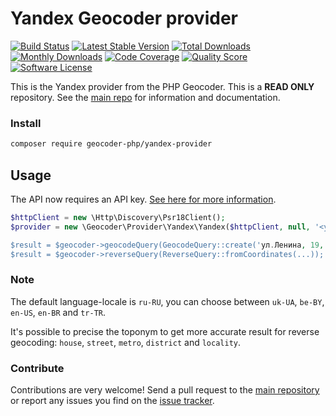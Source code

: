 # Yandex Geocoder provider
[![Build Status](https://travis-ci.org/geocoder-php/yandex-provider.svg?branch=master)](http://travis-ci.org/geocoder-php/yandex-provider)
[![Latest Stable Version](https://poser.pugx.org/geocoder-php/yandex-provider/v/stable)](https://packagist.org/packages/geocoder-php/yandex-provider)
[![Total Downloads](https://poser.pugx.org/geocoder-php/yandex-provider/downloads)](https://packagist.org/packages/geocoder-php/yandex-provider)
[![Monthly Downloads](https://poser.pugx.org/geocoder-php/yandex-provider/d/monthly.png)](https://packagist.org/packages/geocoder-php/yandex-provider)
[![Code Coverage](https://img.shields.io/scrutinizer/coverage/g/geocoder-php/yandex-provider.svg?style=flat-square)](https://scrutinizer-ci.com/g/geocoder-php/yandex-provider)
[![Quality Score](https://img.shields.io/scrutinizer/g/geocoder-php/yandex-provider.svg?style=flat-square)](https://scrutinizer-ci.com/g/geocoder-php/yandex-provider)
[![Software License](https://img.shields.io/badge/license-MIT-brightgreen.svg?style=flat-square)](LICENSE)

This is the Yandex provider from the PHP Geocoder. This is a **READ ONLY** repository. See the
[main repo](https://github.com/geocoder-php/Geocoder) for information and documentation.

### Install

```bash
composer require geocoder-php/yandex-provider
```

## Usage

The API now requires an API key. [See here for more information](https://yandex.ru/blog/mapsapi/novye-pravila-dostupa-k-api-kart?from=tech_pp).

```php
$httpClient = new \Http\Discovery\Psr18Client();
$provider = new \Geocoder\Provider\Yandex\Yandex($httpClient, null, '<your-api-key>);

$result = $geocoder->geocodeQuery(GeocodeQuery::create('ул.Ленина, 19, Минск 220030, Республика Беларусь'));
$result = $geocoder->reverseQuery(ReverseQuery::fromCoordinates(...));
```

### Note

The default language-locale is `ru-RU`, you can choose between `uk-UA`, `be-BY`,
`en-US`, `en-BR` and `tr-TR`.

It's possible to precise the toponym to get more accurate result for reverse geocoding:
`house`, `street`, `metro`, `district` and `locality`.

### Contribute

Contributions are very welcome! Send a pull request to the [main repository](https://github.com/geocoder-php/Geocoder) or
report any issues you find on the [issue tracker](https://github.com/geocoder-php/Geocoder/issues).
